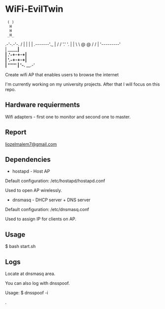 # WiFi-EvilTwin 
     ( )
      H
      H
     _H_  
  .-'-.-'-.
 /         |
|           |
|   .-------'._
|  / /  '.' '. |
|  \ \ @   @ / / 
|   '---------'       
|    _______|       
|  .'-+-+-+|         
|  '.-+-+-+|         
|    '''''' |
'-.__   __.-'

Create wifi AP that enables users to browse the internet

I'm currently working on my university projects. After that I will focus on this repo. 

## Hardware requierments
Wifi adapters - first one to monitor and second one to master.

## Report
liozelmalem7@gmail.com 

## Dependencies

* hostapd - Host AP

Default configuration: /etc/hostapd/hostapd.conf

Used to open AP wirelessly.


* dnsmasq - DHCP server + DNS server

Default configuration: /etc/dnsmasq.conf

Used to assign IP for clients on AP.

## Usage 
$ bash start.sh

## Logs 
Locate at dnsmasq area.

You can also log with dnsspoof.

Usage:
$ dnsspoof -i <name of interface of AP>
  
  
.  
